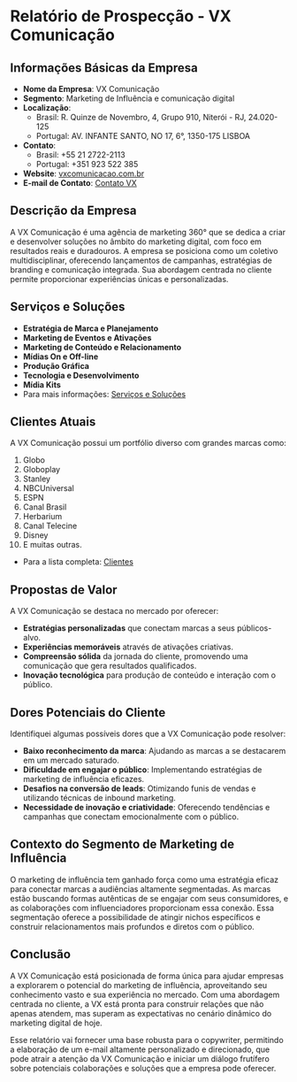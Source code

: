 # Relatório de Prospecção - VX Comunicação

## Informações Básicas da Empresa
- **Nome da Empresa**: VX Comunicação
- **Segmento**: Marketing de Influência e comunicação digital
- **Localização**: 
  - Brasil: R. Quinze de Novembro, 4, Grupo 910, Niterói - RJ, 24.020-125
  - Portugal: AV. INFANTE SANTO, NO 17, 6°, 1350-175 LISBOA
- **Contato**: 
  - Brasil: +55 21 2722-2113 
  - Portugal: +351 923 522 385
- **Website**: [vxcomunicacao.com.br](https://vxcomunicacao.com.br)
- **E-mail de Contato**: [Contato VX](https://vxcomunicacao.com.br/contato/)

## Descrição da Empresa
A VX Comunicação é uma agência de marketing 360° que se dedica a criar e desenvolver soluções no âmbito do marketing digital, com foco em resultados reais e duradouros. A empresa se posiciona como um coletivo multidisciplinar, oferecendo lançamentos de campanhas, estratégias de branding e comunicação integrada. Sua abordagem centrada no cliente permite proporcionar experiências únicas e personalizadas.

## Serviços e Soluções
- **Estratégia de Marca e Planejamento**
- **Marketing de Eventos e Ativações**
- **Marketing de Conteúdo e Relacionamento**
- **Mídias On e Off-line**
- **Produção Gráfica**
- **Tecnologia e Desenvolvimento**
- **Mídia Kits**
- Para mais informações: [Serviços e Soluções](https://vxcomunicacao.com.br/servicos-e-solucoes)

## Clientes Atuais
A VX Comunicação possui um portfólio diverso com grandes marcas como:
1. Globo
2. Globoplay
3. Stanley
4. NBCUniversal
5. ESPN
6. Canal Brasil
7. Herbarium
8. Canal Telecine
9. Disney
10. E muitas outras.
- Para a lista completa: [Clientes](https://vxcomunicacao.com.br/clientes)

## Propostas de Valor
A VX Comunicação se destaca no mercado por oferecer:
- **Estratégias personalizadas** que conectam marcas a seus públicos-alvo.
- **Experiências memoráveis** através de ativações criativas.
- **Compreensão sólida** da jornada do cliente, promovendo uma comunicação que gera resultados qualificados.
- **Inovação tecnológica** para produção de conteúdo e interação com o público.

## Dores Potenciais do Cliente
Identifiquei algumas possíveis dores que a VX Comunicação pode resolver:
- **Baixo reconhecimento da marca**: Ajudando as marcas a se destacarem em um mercado saturado.
- **Dificuldade em engajar o público**: Implementando estratégias de marketing de influência eficazes.
- **Desafios na conversão de leads**: Otimizando funis de vendas e utilizando técnicas de inbound marketing.
- **Necessidade de inovação e criatividade**: Oferecendo tendências e campanhas que conectam emocionalmente com o público.

## Contexto do Segmento de Marketing de Influência
O marketing de influência tem ganhado força como uma estratégia eficaz para conectar marcas a audiências altamente segmentadas. As marcas estão buscando formas autênticas de se engajar com seus consumidores, e as colaborações com influenciadores proporcionam essa conexão. Essa segmentação oferece a possibilidade de atingir nichos específicos e construir relacionamentos mais profundos e diretos com o público.

## Conclusão
A VX Comunicação está posicionada de forma única para ajudar empresas a explorarem o potencial do marketing de influência, aproveitando seu conhecimento vasto e sua experiência no mercado. Com uma abordagem centrada no cliente, a VX está pronta para construir relações que não apenas atendem, mas superam as expectativas no cenário dinâmico do marketing digital de hoje.

Esse relatório vai fornecer uma base robusta para o copywriter, permitindo a elaboração de um e-mail altamente personalizado e direcionado, que pode atrair a atenção da VX Comunicação e iniciar um diálogo frutífero sobre potenciais colaborações e soluções que a empresa pode oferecer.